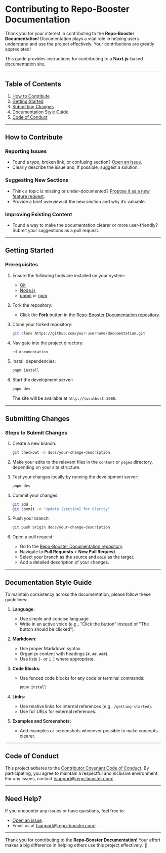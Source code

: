 # Contributing to Repo-Booster Documentation

Thank you for your interest in contributing to the **Repo-Booster Documentation**! Documentation plays a vital role in helping users understand and use the project effectively. Your contributions are greatly appreciated!

This guide provides instructions for contributing to a **Nuxt.js**-based documentation site.

---

## Table of Contents

1. [How to Contribute](#how-to-contribute)
2. [Getting Started](#getting-started)
3. [Submitting Changes](#submitting-changes)
4. [Documentation Style Guide](#documentation-style-guide)
5. [Code of Conduct](#code-of-conduct)

---

## How to Contribute

### Reporting Issues
- Found a typo, broken link, or confusing section? [Open an issue](https://github.com/Repo-Booster/documentation/issues/new).
- Clearly describe the issue and, if possible, suggest a solution.

### Suggesting New Sections
- Think a topic is missing or under-documented? [Propose it as a new feature request](https://github.com/Repo-Booster/documentation/issues/new).
- Provide a brief overview of the new section and why it’s valuable.

### Improving Existing Content
- Found a way to make the documentation clearer or more user-friendly? Submit your suggestions as a pull request.

---

## Getting Started

### Prerequisites
1. Ensure the following tools are installed on your system:
   - [Git](https://git-scm.com/)
   - [Node.js](https://nodejs.org/)
   - [pnpm](https://pnpm.io/) or [npm](https://www.npmjs.com/)

2. Fork the repository:
   - Click the **Fork** button in the [Repo-Booster Documentation repository](https://github.com/Repo-Booster/documentation).

3. Clone your forked repository:
   ```bash
   git clone https://github.com/your-username/documentation.git
   ```

4. Navigate into the project directory:
   ```bash
   cd documentation
   ```

5. Install dependencies:
   ```bash
   pnpm install
   ```

6. Start the development server:
   ```bash
   pnpm dev
   ```

   The site will be available at `http://localhost:3000`.

---

## Submitting Changes

### Steps to Submit Changes
1. Create a new branch:
   ```bash
   git checkout -b docs/your-change-description
   ```

2. Make your edits to the relevant files in the `content` or `pages` directory, depending on your site structure.

3. Test your changes locally by running the development server:
   ```bash
   pnpm dev
   ```

4. Commit your changes:
   ```bash
   git add .
   git commit -m "Update [section] for clarity"
   ```

5. Push your branch:
   ```bash
   git push origin docs/your-change-description
   ```

6. Open a pull request:
   - Go to the [Repo-Booster Documentation repository](https://github.com/Repo-Booster/documentation).
   - Navigate to **Pull Requests** > **New Pull Request**.
   - Select your branch as the source and `main` as the target.
   - Add a detailed description of your changes.

---

## Documentation Style Guide

To maintain consistency across the documentation, please follow these guidelines:

1. **Language**:
   - Use simple and concise language.
   - Write in an active voice (e.g., "Click the button" instead of "The button should be clicked").

2. **Markdown**:
   - Use proper Markdown syntax.
   - Organize content with headings (`#`, `##`, `###`).
   - Use lists (`-` or `1.`) where appropriate.

3. **Code Blocks**:
   - Use fenced code blocks for any code or terminal commands:
     ```bash
     pnpm install
     ```

4. **Links**:
   - Use relative links for internal references (e.g., `/getting-started`).
   - Use full URLs for external references.

5. **Examples and Screenshots**:
   - Add examples or screenshots whenever possible to make concepts clearer.

---

## Code of Conduct

This project adheres to the [Contributor Covenant Code of Conduct](https://www.contributor-covenant.org/). By participating, you agree to maintain a respectful and inclusive environment. For any issues, contact [support@repo-booster.com].

---

## Need Help?

If you encounter any issues or have questions, feel free to:
- [Open an issue](https://github.com/Repo-Booster/documentation/issues).
- Email us at [support@repo-booster.com].

---

Thank you for contributing to the **Repo-Booster Documentation**! Your effort makes a big difference in helping others use this project effectively. 🚀
